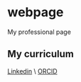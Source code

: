 # webpage
My professional page

## My curriculum
[Linkedin](https://linkedin.com/in/nelson-g-roman-30b7142bb) \\
[ORCID](https://orcid.org/0009-0006-8794-9500)